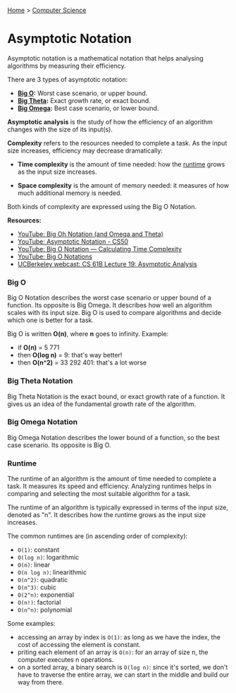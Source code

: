 [Home](../../README.md) > [Computer Science](./README.md)

# Asymptotic Notation

Asymptotic notation is a mathematical notation that helps analysing algorithms by measuring their efficiency.

There are 3 types of asymptotic notation:
- **[Big O](#big-o):** Worst case scenario, or upper bound.
- **[Big Theta](#big-theta):** Exact growth rate, or exact bound.
- **[Big Omega](#big-omega):** Best case scenario, or lower bound.

**Asymptotic analysis** is the study of how the efficiency of an algorithm changes with the size of its input(s).

**Complexity** refers to the resources needed to complete a task. As the input size increases, efficiency may decrease dramatically:

- **Time complexity** is the amount of time needed: how the [runtime](#runtime) grows as the input size increases.

- **Space complexity** is the amount of memory needed: it measures of how much additional memory is needed.

Both kinds of complexity are expressed using the Big O Notation.


**Resources:**
- [YouTube: Big Oh Notation (and Omega and Theta)](https://www.youtube.com/watch?v=ei-A_wy5Yxw&list=PL1BaGV1cIH4UhkL8a9bJGG356covJ76qN&index=3)
- [YouTube: Asymptotic Notation - CS50](https://www.youtube.com/watch?v=iOq5kSKqeR4)
- [YouTube: Big O Notation — Calculating Time Complexity](https://www.youtube.com/watch?v=Z0bH0cMY0E8)
- [YouTube: Big O Notations](https://www.youtube.com/watch?v=V6mKVRU1evU)
- [UCBerkeley webcast: CS 61B Lecture 19: Asymptotic Analysis](https://archive.org/details/ucberkeley_webcast_VIS4YDpuP98)


### Big O

Big O Notation describes the worst case scenario or upper bound of a function. Its opposite is Big Omega. It describes how well an algorithm scales with its input size. Big O is used to compare algorithms and decide which one is better for a task.

Big O is written **O(n)**, where **n** goes to infinity. Example:
- if **O(n)** = 5 771
- then **O(log n)** = 9: that's way better!
- then **O(n^2)** = 33 292 401: that's a lot worse


### Big Theta Notation

Big Theta Notation is the exact bound, or exact growth rate of a function. It gives us an idea of the fundamental growth rate of the algorithm.


### Big Omega Notation

Big Omega Notation describes the lower bound of a function, so the best case scenario. Its opposite is Big O.


### Runtime

The runtime of an algorithm is the amount of time needed to complete a task. It measures its speed and efficiency. Analyzing runtimes helps in comparing and selecting the most suitable algorithm for a task.

The runtime of an algorithm is typically expressed in terms of the input size, denoted as "n". It describes how the runtime grows as the input size increases.

The common runtimes are (in ascending order of complexity):
- `O(1)`: constant
- `O(log n)`: logarithmic
- `O(n)`: linear
- `O(n log n)`: linearithmic
- `O(n^2)`: quadratic
- `O(n^3)`: cubic
- `O(2^n)`: exponential
- `O(n!)`: factorial
- `O(n^n)`: polynomial

Some examples:
- accessing an array by index is `O(1)`: as long as we have the index, the cost of accessing the element is constant.
- priting each element of an array is `O(n)`: for an array of size n, the computer executes n operations.
- on a sorted array, a binary search is `O(log n)`: since it's sorted, we don't have to traverse the entire array, we can start in the middle and build our way from there.
